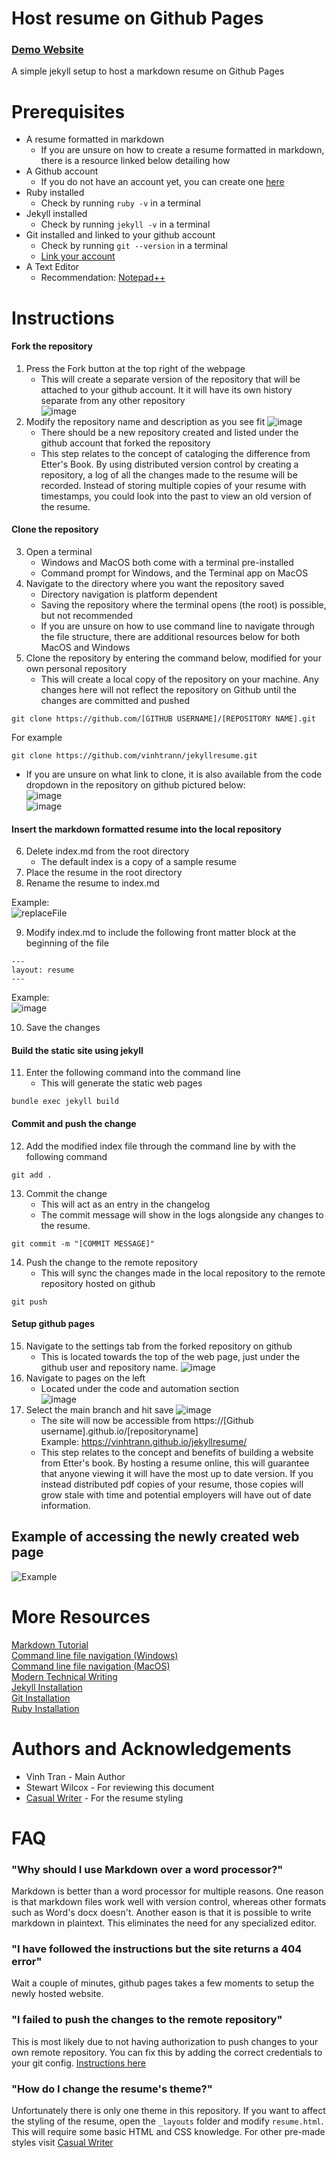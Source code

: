 # Host resume on Github Pages

### [Demo Website](https://vinhtrann.github.io/jekyllresume/)

A simple jekyll setup to host a markdown resume on Github Pages

# Prerequisites
- A resume formatted in markdown
    - If you are unsure on how to create a resume formatted in markdown, there is a resource linked below detailing how  
- A Github account
    - If you do not have an account yet, you can create one [here](https://github.com/join)  
- Ruby installed
    - Check by running ``` ruby -v ``` in a terminal
- Jekyll installed
    - Check by running ``` jekyll -v ``` in a terminal
- Git installed and linked to your github account
    - Check by running ``` git --version ``` in a terminal
    - [Link your account](https://kbroman.org/github_tutorial/pages/first_time.html)  
- A Text Editor
    - Recommendation: [Notepad++](https://notepad-plus-plus.org/)

# Instructions
#### Fork the repository  
 1. Press the Fork button at the top right of the webpage  
     - This will create a separate version of the repository that will be attached to your github account. It it will have its own history separate from any other repository  
 ![image](https://user-images.githubusercontent.com/64811274/199124259-1d521c41-10a9-4a91-8fd7-26c7c3b5288b.png)
 2. Modify the repository name and description as you see fit
 ![image](https://user-images.githubusercontent.com/64811274/198891396-a3870ab6-3034-438d-aec9-4a720fae87e5.png)
      - There should be a new repository created and listed under the github account that forked the repository
      - This step relates to the concept of cataloging the difference from Etter's Book. By using distributed version control by creating a repository, a log of all the changes made to the resume will be recorded. Instead of storing multiple copies of your resume with timestamps, you could look into the past to view an old version of the resume.
 
#### Clone the repository
 3. Open a terminal  
       - Windows and MacOS both come with a terminal pre-installed
       - Command prompt for Windows, and the Terminal app on MacOS
 4. Navigate to the directory where you want the repository saved
       - Directory navigation is platform dependent  
       - Saving the repository where the terminal opens (the root) is possible, but not recommended  
       - If you are unsure on how to use command line to navigate through the file structure, there are additional resources below for both MacOS and Windows
 5. Clone the repository by entering the command below, modified for your own personal repository
       - This will create a local copy of the repository on your machine. Any changes here will not reflect the repository on Github until the changes are committed and pushed
       
 
 ```
 git clone https://github.com/[GITHUB USERNAME]/[REPOSITORY NAME].git
 ```
 For example
 ```
 git clone https://github.com/vinhtrann/jekyllresume.git
 ```  
 
- If you are unsure on what link to clone, it is also available from the code dropdown in the repository on github pictured below:  
![image](https://user-images.githubusercontent.com/64811274/199119785-e31cf771-f1fc-43eb-8c6d-296e5d1dc102.png)  
![image](https://user-images.githubusercontent.com/64811274/199119455-05c9bfd3-976b-4d15-9d2e-efaf2de2c699.png)

 
 #### Insert the markdown formatted resume into the local repository
  6. Delete index.md from the root directory
      - The default index is a copy of a sample resume
  7. Place the resume in the root directory
  8. Rename the resume to index.md
  
  Example:  
  ![replaceFile](https://user-images.githubusercontent.com/64811274/199120522-d4def88f-4f8d-42c3-be38-5e54377d114e.gif)

  
  
  9. Modify index.md to include the following front matter block at the beginning of the file
  
  ```
  ---
  layout: resume
  ---
  ```
   Example:  
  ![image](https://user-images.githubusercontent.com/64811274/198893506-a2e58448-945e-4622-9ad5-e3d50145fffd.png)  
  
   10. Save the changes

  #### Build the static site using jekyll  
   11. Enter the following command into the command line
       - This will generate the static web pages
   ```
   bundle exec jekyll build
   ```
  
  
  #### Commit and push the change
   12. Add the modified index file through the command line by with the following command
   ```
   git add .
   ```
   13. Commit the change
        - This will act as an entry in the changelog
        - The commit message will show in the logs alongside any changes to the resume. 
   ```
   git commit -m "[COMMIT MESSAGE]"
   ```
   14. Push the change to the remote repository
        - This will sync the changes made in the local repository to the remote repository hosted on github  
   ```
   git push
   ```
  
  #### Setup github pages
   15. Navigate to the settings tab from the forked repository on github
       - This is located towards the top of the web page, just under the github user and repository name.
   ![image](https://user-images.githubusercontent.com/64811274/199122957-6fef3ca9-6ea8-47d9-8452-3edc1b02f6ed.png)
   16. Navigate to pages on the left  
       - Located under the code and automation section  
   ![image](https://user-images.githubusercontent.com/64811274/199123099-a9691edd-4b6f-4659-9b79-5556081a95bd.png)  
   17. Select the main branch and hit save
   ![image](https://user-images.githubusercontent.com/64811274/199123177-fe79ed30-96c8-4fae-b851-76c78d9b8229.png)
       - The site will now be accessible from https://[Github username].github.io/[repositoryname]   
   Example: https://vinhtrann.github.io/jekyllresume/
       - This step relates to the concept and benefits of building a website from Etter's book. By hosting a resume online, this will guarantee that anyone viewing it will have the most up to date version. If you instead distributed pdf copies of your resume, those copies will grow stale with time and potential employers will have out of date information.
       
## Example of accessing the newly created web page
![Example](https://user-images.githubusercontent.com/64811274/199114849-3cae2c4c-1d05-4674-8a57-0fa7fad86155.gif)

# More Resources
[Markdown Tutorial](https://www.markdowntutorial.com/)  
[Command line file navigation (Windows)](https://blogs.umass.edu/Techbytes/2014/11/14/file-navigation-with-windows-command-prompt/)  
[Command line file navigation (MacOS)](https://www.macworld.com/article/221277/command-line-navigating-files-folders-mac-terminal.html)  
[Modern Technical Writing](https://www.amazon.ca/Modern-Technical-Writing-Introduction-Documentation-ebook/dp/B01A2QL9SS)  
[Jekyll Installation](https://jekyllrb.com/docs/installation/)  
[Git Installation](https://docs.github.com/en/get-started/quickstart/set-up-git)  
[Ruby Installation](https://www.ruby-lang.org/en/documentation/installation/)  


# Authors and Acknowledgements
- Vinh Tran - Main Author
- Stewart Wilcox - For reviewing this document
- [Casual Writer](https://github.com/casualwriter/casual-markdown-cv) - For the resume styling


# FAQ
### "Why should I use Markdown over a word processor?"
Markdown is better than a word processor for multiple reasons. One reason is that markdown files work well with version control, whereas other formats such as Word's docx doesn't. Another eason is that it is possible to write markdown in plaintext. This eliminates the need for any specialized editor.

### "I have followed the instructions but the site returns a 404 error"
Wait a couple of minutes, github pages takes a few moments to setup the newly hosted website.

### "I failed to push the changes to the remote repository"
This is most likely due to not having authorization to push changes to your own remote repository. You can fix this by adding the correct credentials to your git config. [Instructions here](https://kbroman.org/github_tutorial/pages/first_time.html)

### "How do I change the resume's theme?"
Unfortunately there is only one theme in this repository. If you want to affect the styling of the resume, open the ```_layouts``` folder and modify ```resume.html```. This will require some basic HTML and CSS knowledge. For other pre-made styles visit [Casual Writer](https://github.com/casualwriter/casual-markdown-cv)
